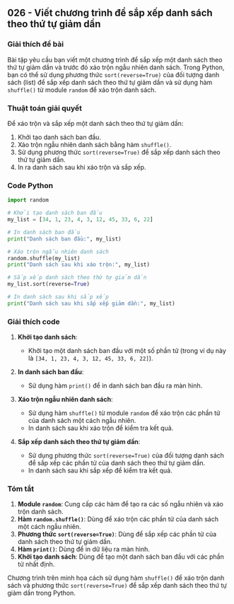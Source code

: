 ## 026 - Viết chương trình để sắp xếp danh sách theo thứ tự giảm dần

### Giải thích đề bài

Bài tập yêu cầu bạn viết một chương trình để sắp xếp một danh sách theo thứ tự giảm dần và trước đó xáo trộn ngẫu nhiên danh sách. Trong Python, bạn có thể sử dụng phương thức `sort(reverse=True)` của đối tượng danh sách (list) để sắp xếp danh sách theo thứ tự giảm dần và sử dụng hàm `shuffle()` từ module `random` để xáo trộn danh sách.

### Thuật toán giải quyết

Để xáo trộn và sắp xếp một danh sách theo thứ tự giảm dần:

1. Khởi tạo danh sách ban đầu.
2. Xáo trộn ngẫu nhiên danh sách bằng hàm `shuffle()`.
3. Sử dụng phương thức `sort(reverse=True)` để sắp xếp danh sách theo thứ tự giảm dần.
4. In ra danh sách sau khi xáo trộn và sắp xếp.

### Code Python

```python
import random

# Khởi tạo danh sách ban đầu
my_list = [34, 1, 23, 4, 3, 12, 45, 33, 6, 22]

# In danh sách ban đầu
print("Danh sách ban đầu:", my_list)

# Xáo trộn ngẫu nhiên danh sách
random.shuffle(my_list)
print("Danh sách sau khi xáo trộn:", my_list)

# Sắp xếp danh sách theo thứ tự giảm dần
my_list.sort(reverse=True)

# In danh sách sau khi sắp xếp
print("Danh sách sau khi sắp xếp giảm dần:", my_list)
```

### Giải thích code

1. **Khởi tạo danh sách**:

   - Khởi tạo một danh sách ban đầu với một số phần tử (trong ví dụ này là `[34, 1, 23, 4, 3, 12, 45, 33, 6, 22]`).

2. **In danh sách ban đầu**:

   - Sử dụng hàm `print()` để in danh sách ban đầu ra màn hình.

3. **Xáo trộn ngẫu nhiên danh sách**:

   - Sử dụng hàm `shuffle()` từ module `random` để xáo trộn các phần tử của danh sách một cách ngẫu nhiên.
   - In danh sách sau khi xáo trộn để kiểm tra kết quả.

4. **Sắp xếp danh sách theo thứ tự giảm dần**:
   - Sử dụng phương thức `sort(reverse=True)` của đối tượng danh sách để sắp xếp các phần tử của danh sách theo thứ tự giảm dần.
   - In danh sách sau khi sắp xếp để kiểm tra kết quả.

### Tóm tắt

1. **Module `random`**: Cung cấp các hàm để tạo ra các số ngẫu nhiên và xáo trộn danh sách.
2. **Hàm `random.shuffle()`**: Dùng để xáo trộn các phần tử của danh sách một cách ngẫu nhiên.
3. **Phương thức `sort(reverse=True)`**: Dùng để sắp xếp các phần tử của danh sách theo thứ tự giảm dần.
4. **Hàm `print()`**: Dùng để in dữ liệu ra màn hình.
5. **Khởi tạo danh sách**: Dùng để tạo một danh sách ban đầu với các phần tử nhất định.

Chương trình trên minh họa cách sử dụng hàm `shuffle()` để xáo trộn danh sách và phương thức `sort(reverse=True)` để sắp xếp danh sách theo thứ tự giảm dần trong Python.
